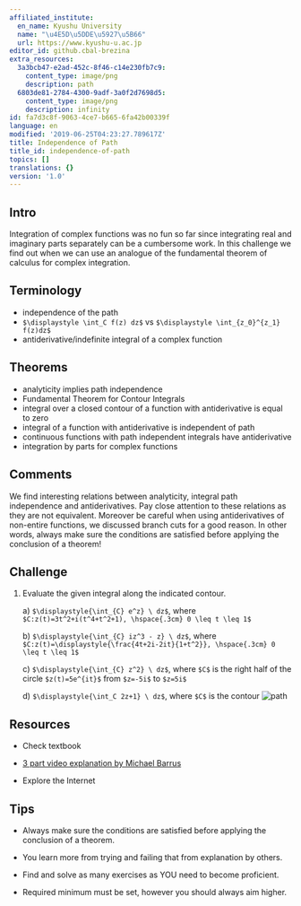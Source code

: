 ```yaml
---
affiliated_institute:
  en_name: Kyushu University
  name: "\u4E5D\u5DDE\u5927\u5B66"
  url: https://www.kyushu-u.ac.jp
editor_id: github.cbal-brezina
extra_resources:
  3a3bcb47-e2ad-452c-8f46-c14e230fb7c9:
    content_type: image/png
    description: path
  6803de81-2784-4300-9adf-3a0f2d7698d5:
    content_type: image/png
    description: infinity
id: fa7d3c8f-9063-4ce7-b665-6fa42b00339f
language: en
modified: '2019-06-25T04:23:27.789617Z'
title: Independence of Path
title_id: independence-of-path
topics: []
translations: {}
version: '1.0'
---
```


## Intro

Integration of complex functions was no fun so far since integrating real and imaginary parts separately can be a cumbersome work. In this challenge we find out when we can use an analogue of the fundamental theorem of calculus for complex integration.



## Terminology

- independence of the path
- `$\displaystyle \int_C f(z) dz$` vs `$\displaystyle \int_{z_0}^{z_1} f(z)dz$`
- antiderivative/indefinite integral of a complex function




## Theorems

- analyticity implies path independence
- Fundamental Theorem for Contour Integrals
- integral over a closed contour of a function with antiderivative is equal to zero
- integral of a function with antiderivative is independent of path
- continuous functions with path independent integrals have antiderivative
- integration by parts for complex functions





## Comments

We find interesting relations between analyticity, integral path independence and antiderivatives. Pay close attention to these relations as they are not equivalent. Moreover be careful when  using antiderivatives of non-entire functions, we discussed branch cuts for a good reason. In other words, always make sure the conditions are satisfied before applying the conclusion of a theorem!   


## Challenge

1. Evaluate the given integral along the indicated  contour.

   a)  `$\displaystyle{\int_{C} e^z} \ dz$`, where `$C:z(t)=3t^2+i(t^4+t^2+1), \hspace{.3cm} 0 \leq t \leq 1$`
   
   b) `$\displaystyle{\int_{C} iz^3 - z} \ dz$`, where `$C:z(t)=\displaystyle{\frac{4t+2i-2it}{1+t^2}}, \hspace{.3cm} 0 \leq t \leq 1$`
   
   c) `$\displaystyle{\int_{C} z^2} \ dz$`, where `$C$` is the right half of the circle `$z(t)=5e^{it}$` from `$z=-5i$` to `$z=5i$`
   
   d) `$\displaystyle{\int_C 2z+1} \ dz$`, where `$C$` is the contour
   ![path](/api/v0/teachers/github.cbal-brezina/resources/public/3a3bcb47-e2ad-452c-8f46-c14e230fb7c9.png/3a3bcb47-e2ad-452c-8f46-c14e230fb7c9.png)
   
   

## Resources

- Check textbook

- [3 part video explanation by Michael Barrus](https://youtu.be/Ux4Y8vSQwVg )

- Explore the Internet

## Tips

- Always make sure the conditions are satisfied before applying the conclusion of a theorem.

- You learn more from trying and failing that from  explanation by others.

- Find and solve as many exercises as YOU need to become proficient.

- Required minimum must be set, however you should always aim higher.

